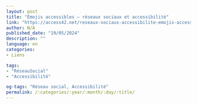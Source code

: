 ```yaml
---
layout: post
title: "Émojis accessibles – réseaux sociaux et accessibilité"
link: "https://access42.net/reseaux-sociaux-accessibilite-emojis-accessibles"
author: N/A
published_date: "19/05/2024"
description: ""
language: en
categories:
- Liens

tags:
- "RéseauSocial"
- "Accessibilité"

og-tags: "Réseau social, Accessibilité"
permalink: /:categories/:year/:month/:day/:title/
---
```

